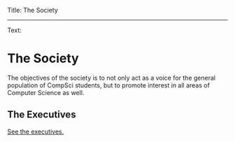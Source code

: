Title: The Society

----

Text: 

# The Society

The objectives of the society is to not only act as a voice for the general population of CompSci students, but to promote interest in all areas of Computer Science as well.

## The Executives

[See the executives.](the-society/executives)
